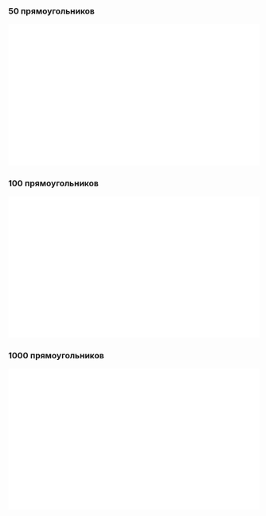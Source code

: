 ### 50 прямоугольников
<img src="imgs/50_TagCloud.png">

### 100 прямоугольников
<img src="imgs/100_TagCloud.png">

### 1000 прямоугольников
<img src="imgs/1000_TagCloud.png">
